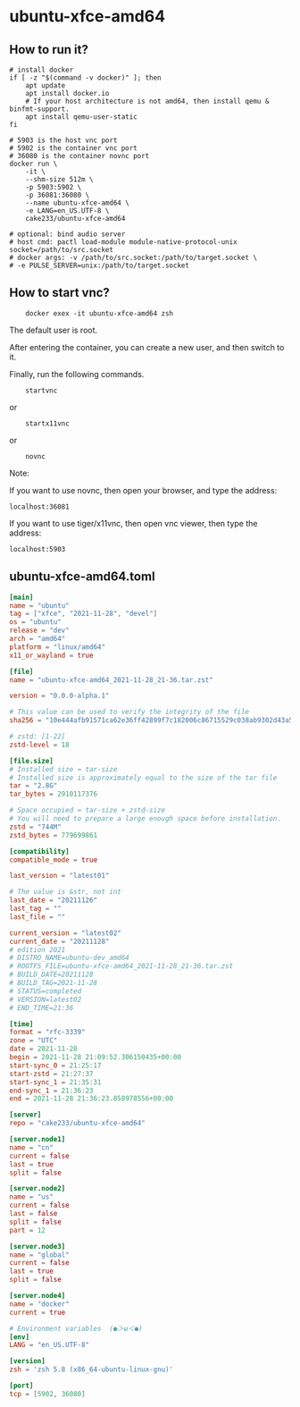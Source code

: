 # ubuntu-xfce-amd64

## How to run it?

```shell
# install docker
if [ -z "$(command -v docker)" ]; then
    apt update
    apt install docker.io
    # If your host architecture is not amd64, then install qemu & binfmt-support.
    apt install qemu-user-static
fi

# 5903 is the host vnc port
# 5902 is the container vnc port
# 36080 is the container novnc port
docker run \
    -it \
    --shm-size 512m \
    -p 5903:5902 \
    -p 36081:36080 \
    --name ubuntu-xfce-amd64 \
    -e LANG=en_US.UTF-8 \
    cake233/ubuntu-xfce-amd64

# optional: bind audio server
# host cmd: pactl load-module module-native-protocol-unix socket=/path/to/src.socket
# docker args: -v /path/to/src.socket:/path/to/target.socket \
# -e PULSE_SERVER=unix:/path/to/target.socket

```

## How to start vnc?

```shell
    docker exex -it ubuntu-xfce-amd64 zsh
```

The default user is root.

After entering the container, you can create a new user, and then switch to it.

Finally, run the following commands.

```shell
    startvnc
```

or

```shell
    startx11vnc
```

or

```shell
    novnc
```

Note:

If you want to use novnc, then open your browser, and type the address:

```
localhost:36081
```

If you want to use tiger/x11vnc, then open vnc viewer, then type the address:

```
localhost:5903
```

## ubuntu-xfce-amd64.toml

```toml
[main]
name = "ubuntu"
tag = ["xfce", "2021-11-28", "devel"]
os = "ubuntu"
release = "dev"
arch = "amd64"
platform = "linux/amd64"
x11_or_wayland = true

[file]
name = "ubuntu-xfce-amd64_2021-11-28_21-36.tar.zst"

version = "0.0.0-alpha.1"

# This value can be used to verify the integrity of the file
sha256 = "10e444afb91571ca62e36ff42899f7c182006c86715529c038ab9302d43a596d"

# zstd: [1-22]
zstd-level = 18

[file.size]
# Installed size ≈ tar-size
# Installed size is approximately equal to the size of the tar file
tar = "2.8G"
tar_bytes = 2910117376

# Space occupied ≈ tar-size + zstd-size
# You will need to prepare a large enough space before installation.
zstd = "744M"
zstd_bytes = 779699861

[compatibility]
compatible_mode = true

last_version = "latest01"

# The value is &str, not int
last_date = "20211126"
last_tag = ""
last_file = ""

current_version = "latest02"
current_date = "20211128"
# edition 2021
# DISTRO_NAME=ubuntu-dev_amd64
# ROOTFS_FILE=ubuntu-xfce-amd64_2021-11-28_21-36.tar.zst
# BUILD_DATE=20211128
# BUILD_TAG=2021-11-28
# STATUS=completed
# VERSION=latest02
# END_TIME=21:36

[time]
format = "rfc-3339"
zone = "UTC"
date = 2021-11-28
begin = 2021-11-28 21:09:52.306150435+00:00
start-sync_0 = 21:25:17
start-zstd = 21:27:37
start-sync_1 = 21:35:31
end-sync_1 = 21:36:23
end = 2021-11-28 21:36:23.858978556+00:00

[server]
repo = "cake233/ubuntu-xfce-amd64"

[server.node1]
name = "cn"
current = false
last = true
split = false

[server.node2]
name = "us"
current = false
last = false
split = false
part = 12

[server.node3]
name = "global"
current = false
last = true
split = false

[server.node4]
name = "docker"
current = true

# Environment variables  (●＞ω＜●)
[env]
LANG = "en_US.UTF-8"

[version]
zsh = 'zsh 5.8 (x86_64-ubuntu-linux-gnu)'

[port]
tcp = [5902, 36080]
```
